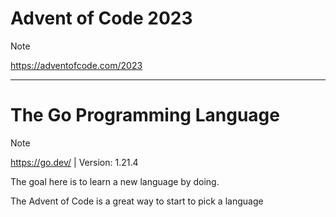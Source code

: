 # Advent of Code 2023

> [!Note]
> https://adventofcode.com/2023

<hr>

# The Go Programming Language

> [!Note]
> https://go.dev/ | Version: 1.21.4

The goal here is to learn a new language by doing.

The Advent of Code is a great way to start to pick a language
